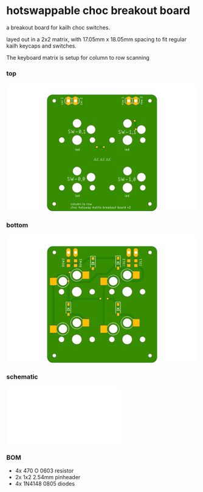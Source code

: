 # hotswappable choc breakout board

a breakout board for kailh choc switches.

layed out in a 2x2 matrix, with 17.05mm x 18.05mm spacing to fit regular kailh keycaps and switches.

The keyboard matrix is setup for column to row scanning

### top

![top](./choc-matrix-v2-top.png)

### bottom 

![bottom](./choc-matrix-v2-bottom.png)

### schematic

![schematic](./choc-matrix-v2.pdf)

### BOM

- 4x 470 O 0603 resistor
- 2x 1x2 2.54mm pinheader
- 4x 1N4148 0805 diodes
